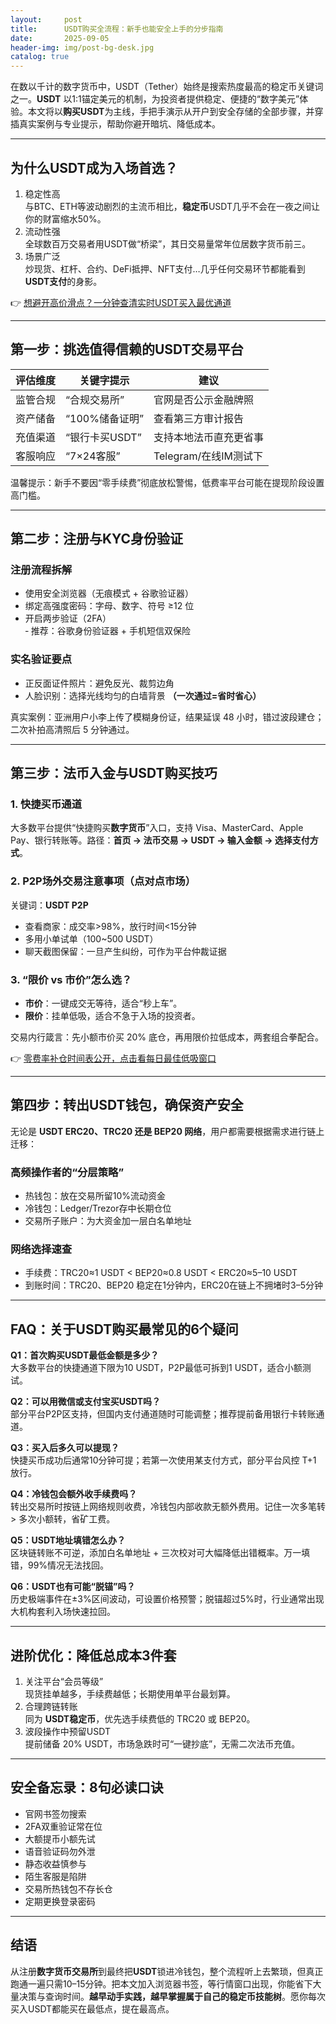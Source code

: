 ```yaml
---
layout:     post
title:      USDT购买全流程：新手也能安全上手的分步指南
date:       2025-09-05
header-img: img/post-bg-desk.jpg
catalog: true
---
```


在数以千计的数字货币中，USDT（Tether）始终是搜索热度最高的稳定币关键词之一。**USDT** 以1:1锚定美元的机制，为投资者提供稳定、便捷的“数字美元”体验。本文将以**购买USDT**为主线，手把手演示从开户到安全存储的全部步骤，并穿插真实案例与专业提示，帮助你避开暗坑、降低成本。

---

## 为什么USDT成为入场首选？

1. 稳定性高  
   与BTC、ETH等波动剧烈的主流币相比，**稳定币**USDT几乎不会在一夜之间让你的财富缩水50%。
2. 流动性强  
   全球数百万交易者用USDT做“桥梁”，其日交易量常年位居数字货币前三。
3. 场景广泛  
   炒现货、杠杆、合约、DeFi抵押、NFT支付…几乎任何交易环节都能看到**USDT支付**的身影。

👉 [想避开高价滑点？一分钟查清实时USDT买入最优通道](https://okxdog.com/)

---

## 第一步：挑选值得信赖的**USDT交易平台**

| 评估维度          | 关键字提示      | 建议                       |
|-------------------|------------------|----------------------------|
| 监管合规          | “合规交易所”     | 官网是否公示金融牌照       |
| 资产储备          | “100%储备证明”   | 查看第三方审计报告         |
| 充值渠道          | “银行卡买USDT”   | 支持本地法币直充更省事     |
| 客服响应          | “7×24客服”       | Telegram/在线IM测试下      |

温馨提示：新手不要因“零手续费”彻底放松警惕，低费率平台可能在提现阶段设置高门槛。

---

## 第二步：注册与**KYC身份验证**

### 注册流程拆解
* 使用安全浏览器（无痕模式 + 谷歌验证器）
* 绑定高强度密码：字母、数字、符号 ≥12 位
* 开启两步验证（2FA）  
  ‑ 推荐：谷歌身份验证器 + 手机短信双保险

### 实名验证要点  
- 正反面证件照片：避免反光、裁剪边角  
- 人脸识别：选择光线均匀的白墙背景 **（一次通过=省时省心）**  

真实案例：亚洲用户小李上传了模糊身份证，结果延误 48 小时，错过波段建仓；二次补拍高清照后 5 分钟通过。

---

## 第三步：法币入金与**USDT购买技巧**

### 1. 快捷买币通道  
大多数平台提供“快捷购买**数字货币**”入口，支持 Visa、MasterCard、Apple Pay、银行转账等。路径：**首页 → 法币交易 → USDT → 输入金额 → 选择支付方式**。

### 2. P2P场外交易注意事项（点对点市场）  
关键词：**USDT P2P**  
- 查看商家：成交率>98%，放行时间<15分钟  
- 多用小单试单（100~500 USDT）  
- 聊天截图保留：一旦产生纠纷，可作为平台仲裁证据  

### 3. “限价 vs 市价”怎么选？  
- **市价**：一键成交无等待，适合“秒上车”。  
- **限价**：挂单低吸，适合不急于入场的投资者。  

交易内行箴言：先小额市价买 20% 底仓，再用限价拉低成本，两套组合拳配合。

👉 [零费率补仓时间表公开，点击看每日最佳低吸窗口](https://okxdog.com/)

---

## 第四步：转出**USDT钱包**，确保资产安全

无论是 **USDT ERC20、TRC20 还是 BEP20 网络**，用户都需要根据需求进行链上迁移：

### 高频操作者的“分层策略”
* 热钱包：放在交易所留10%流动资金  
* 冷钱包：Ledger/Trezor存中长期仓位  
* 交易所子账户：为大资金加一层白名单地址  

### 网络选择速查
- 手续费：TRC20≈1 USDT < BEP20≈0.8 USDT < ERC20≈5–10 USDT  
- 到账时间：TRC20、BEP20 稳定在1分钟内，ERC20在链上不拥堵时3–5分钟  

---

## FAQ：关于**USDT购买**最常见的6个疑问

**Q1：首次购买USDT最低金额是多少？**  
大多数平台的快捷通道下限为10 USDT，P2P最低可拆到1 USDT，适合小额测试。

**Q2：可以用微信或支付宝买USDT吗？**  
部分平台P2P区支持，但国内支付通道随时可能调整；推荐提前备用银行卡转账通道。

**Q3：买入后多久可以提现？**  
快捷买币成功后通常10分钟可提；若第一次使用某支付方式，部分平台风控 T+1 放行。

**Q4：冷钱包会额外收手续费吗？**  
转出交易所时按链上网络规则收费，冷钱包内部收款无额外费用。记住一次多笔转 > 多次小额转，省矿工费。

**Q5：USDT地址填错怎么办？**  
区块链转账不可逆，添加白名单地址 + 三次校对可大幅降低出错概率。万一填错，99%情况无法找回。

**Q6：USDT也有可能“脱锚”吗？**  
历史极端事件在±3%区间波动，可设置价格预警；脱锚超过5%时，行业通常出现大机构套利入场快速拉回。

---

## 进阶优化：降低总成本3件套

1. 关注平台“会员等级”  
   现货挂单越多，手续费越低；长期使用单平台最划算。  
2. 合理跨链转账  
   同为 **USDT稳定币**，优先选手续费低的 TRC20 或 BEP20。  
3. 波段操作中预留USDT  
   提前储备 20% USDT，市场急跌时可“一键抄底”，无需二次法币充值。

---

## 安全备忘录：8句必读口诀

- 官网书签勿搜索  
- 2FA双重验证常在位  
- 大额提币小额先试  
- 语音验证码勿外泄  
- 静态收益慎参与  
- 陌生客服是陷阱  
- 交易所热钱包不存长仓  
- 定期更换登录密码

---

## 结语

从注册**数字货币交易所**到最终把**USDT**锁进冷钱包，整个流程听上去繁琐，但真正跑通一遍只需10–15分钟。把本文加入浏览器书签，等行情窗口出现，你能省下大量决策与查询时间。**越早动手实践，越早掌握属于自己的稳定币技能树**。愿你每次买入USDT都能买在最低点，提在最高点。